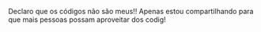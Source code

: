Declaro que os códigos não são meus!!
Apenas estou compartilhando para que mais pessoas possam aproveitar dos codig!
